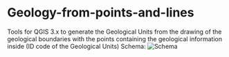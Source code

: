 # Geology-from-points-and-lines
Tools for QGIS 3.x to generate the Geological Units from the drawing  of the geological boundaries with the points containing the geological  information inside (ID code of the Geological Units)
Schema:
![Schema](https://github.com/user-attachments/assets/c9ba0da3-dd82-45e2-9f45-bd327e36277d)
